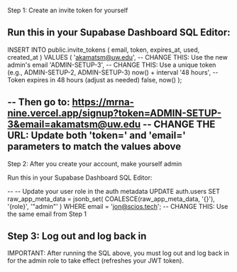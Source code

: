 Step 1: Create an invite token for yourself

  Run this in your Supabase Dashboard SQL Editor:
--

  INSERT INTO public.invite_tokens (
    email,
    token,
    expires_at,
    used,
    created_at
  )
  VALUES (
    'akamatsm@uw.edu',        -- CHANGE THIS: Use the new admin's email
    'ADMIN-SETUP-3',           -- CHANGE THIS: Use a unique token (e.g., ADMIN-SETUP-2, ADMIN-SETUP-3)
    now() + interval '48 hours',  -- Token expires in 48 hours (adjust as needed)
    false,
    now()
  );
  
--
  Then go to: https://mrna-nine.vercel.app/signup?token=ADMIN-SETUP-3&email=akamatsm@uw.edu
  -- CHANGE THE URL: Update both 'token=' and 'email=' parameters to match the values above
--

  Step 2: After you create your account, make yourself admin

  Run this in your Supabase Dashboard SQL Editor:

--
  -- Update your user role in the auth metadata
  UPDATE auth.users
  SET raw_app_meta_data = jsonb_set(
    COALESCE(raw_app_meta_data, '{}'),
    '{role}',
    '"admin"'
  )
  WHERE email = 'jon@scios.tech';  -- CHANGE THIS: Use the same email from Step 1

  Step 3: Log out and log back in
--
  IMPORTANT: After running the SQL above, you must log out and log back in
  for the admin role to take effect (refreshes your JWT token).